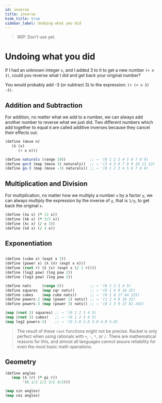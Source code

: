 ```yaml
---
id: inverse
title: inverse
hide_title: true
sidebar_label: Undoing what you did
---
```


> WIP: Don't use yet.

# Undoing what you did

If I had an unknown integer `n`, and I added 3 to it to get a new number 
`(+ n 3)`, could you reverse what I did and get back your original number?

You would probably add -3 (or subtract 3) to the expression: `(+ (+ n 3) -3)`.

## Addition and Subtraction

For addition, no matter what we add to a number, we can always add another 
number to reverse what we just did. Two different numbers which add together to 
equal `0` are called additive inverses because they cancel their effects out.

``` scheme
(define (move n) 
   (λ (x) 
      (+ x n)))

(define naturals (range 10))           ;; → '(0 1 2 3 4 5 6 7 8 9)
(define go+3 (map (move 3) naturals))  ;; → '(3 4 5 6 7 8 9 10 11 12)
(define go-3 (map (move -3) naturals)) ;; → '(0 1 2 3 4 5 6 7 8 9)
```

## Multiplication and Division

For multiplication, no matter how we multiply a number `x` by a factor `y`, we 
can always multiply the expression by the inverse of `y`, that is `1/y`, to get
back the original `x`.

``` clojure
(define (λa x) (* 13 x))
(define (λb x) (* 3/5 x))
(define (λc x) (/ x 3))
(define (λd x) (/ 4 x))
```

## Exponentiation

``` clojure

(define (cube x) (expt x 3))
(define (power x) (λ (n) (expt x n)))
(define (root r) (λ (x) (expt x (/ 1 r))))
(define (log2 pow) (log pow 2))
(define (log3 pow) (log pow 3))

(define nats     (range 6))            ;; → '(0 1 2 3 4 5)
(define squares  (map sqr nats))       ;; → '(0 1 4 9 16 25)
(define cubes    (map cube nats))      ;; → '(0 1 8 27 64 125)
(define powers-2 (map (power 2) nats)) ;; → '(1 2 4 8 16 32)
(define powers-3 (map (power 3) nats)) ;; → '(0 1 3 9 27 81 243)

(map (root 2) squares) ;; → '(0 1 2 3 4 5)
(map (root 3) cubes)   ;; → '(0 1 2 3 4 5)
(map log2 powers-2)    ;; → '(0 1.0 2.0 3.0 4.0 5.0)
```

> The result of these `root` functions might not be precise. Racket is only
> perfect when using rationals with `+`, `-`, `*`, or `/`. There are 
> mathematical reasons for this, and almost all languages cannot assure 
> reliability for even the most basic math operations.

## Geometry

``` clojure
(define angles 
   (map (λ (r) (* pi r))
        '(0 1/2 2/2 3/2 4/2)))

(map sin angles)
(map cos angles)
```
